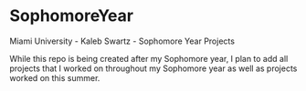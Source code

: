 # SophomoreYear
Miami University - Kaleb Swartz - Sophomore Year Projects 

While this repo is being created after my Sophomore year, I plan to add all projects that I worked on throughout my Sophomore year as
well as projects worked on this summer. 
